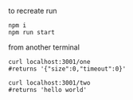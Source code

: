to recreate run

```
npm i 
npm run start
```

from another terminal
```
curl localhost:3001/one
#returns '{"size":0,"timeout":0}'

curl localhost:3001/two
#returns 'hello world'
```